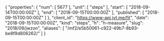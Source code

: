 {
  "properties": {
    "num": [
      5677
    ],
    "unit": [
      "steps"
    ],
    "start": [
      "2018-09-14T00:00:00Z"
    ],
    "end": [
      "2018-09-15T00:00:00Z"
    ],
    "published": [
      "2018-09-15T00:00:00Z"
    ]
  },
  "client_id": "https://www-api.jvt.me/fit",
  "date": "2018-09-15T00:00:00Z",
  "kind": "steps",
  "h": "h-measure",
  "slug": "2018/09/jwzon",
  "aliases": [
    "/mf2/e5b50061-c922-49b7-8b93-be8f9d806262/"
  ]
}

